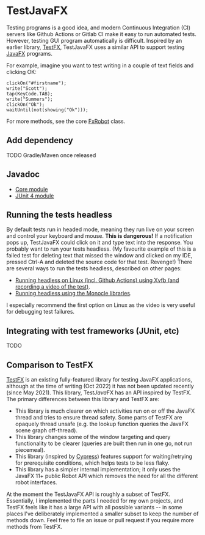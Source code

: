 TestJavaFX
===

Testing programs is a good idea, and modern Continuous Integration (CI) servers like Github Actions or Gitlab CI make it easy to run automated tests.  However, testing GUI program automatically is difficult.  Inspired by an earlier library, <a href="https://github.com/TestFX/TestFX">TestFX</a>, TestJavaFX uses a similar API to support testing <a href="https://openjfx.io/">JavaFX</a> programs.

For example, imagine you want to test writing in a couple of text fields and clicking OK:

    clickOn("#firstname");
    write("Scott");
    tap(KeyCode.TAB);
    write("Summers");
    clickOn("Ok");
    waitUntil(not(showing("Ok")));

For more methods, see the core <a href="/latest-testjavafx-core/org.testjavafx.core/org/testjavafx/FxRobot.html">FxRobot</a> class.

Add dependency
---

TODO Gradle/Maven once released

Javadoc
---

 * <a href="/latest-testjavafx-core/">Core module</a>
 * <a href="/latest-testjavafx-junit4/">JUnit 4 module</a>

Running the tests headless
---
By default tests run in headed mode, meaning they run live on your screen and control your keyboard and mouse.  **This is dangerous!**  If a notification pops up, TestJavaFX could click on it and type text into the response.  You probably want to run your tests headless.  (My favourite example of this is a failed test for deleting text that missed the window and clicked on my IDE, pressed Ctrl-A and deleted the source code for that test.  Revenge!)
There are several ways to run the tests headless, described on other pages:

 - <a href="{% link running-with-xvfb.md %}">Running headless on Linux (incl. Github Actions) using Xvfb (and recording a video of the test)</a>.
 - <a href="{% link running-with-monocle.md %}">Running headless using the Monocle libraries</a>.

I especially recommend the first option on Linux as the video is very useful for debugging test failures.

Integrating with test frameworks (JUnit, etc)
---

TODO

Comparison to TestFX
---

<a href="https://github.com/TestFX/TestFX">TestFX</a> is an existing fully-featured library for testing JavaFX applications,
although at the time of writing (Oct 2022) it has not been updated recently
(since May 2021).  This library, Test*Java*FX has an API inspired by TestFX.  The primary
differences between this library and TestFX are:

* This library is much clearer on which activities run on or off the JavaFX
  thread and tries to ensure thread safety.  Some parts of TestFX are opaquely thread unsafe (e.g. the lookup function queries the JavaFX scene graph off-thread).
* This library changes some of the window targeting and query functionality to be
  clearer (queries are built then run in one go, not run piecemeal).
* This library (inspired by <a href="https://www.cypress.io/">Cypress</a>) features support for waiting/retrying for prerequisite conditions,
  which helps tests to be less flaky.
* This library has a simpler internal implementation; it only uses the JavaFX 11+ public Robot API
  which removes the need for all the different robot interfaces.

At the moment the TestJavaFX API is roughly a subset of TestFX.  Essentially, I implemented the parts I needed for my own projects, and TestFX feels like it has a large API with all possible variants -- in some places I've deliberately implemented a smaller subset to keep the number of methods down.  Feel free to file an issue or pull request if you require more methods from TestFX.
